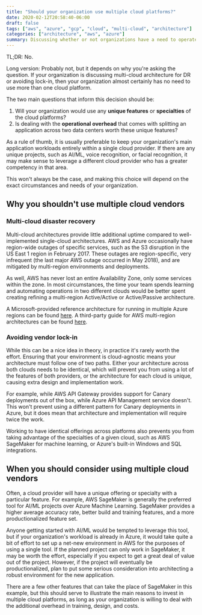 ```yaml
---
title: "Should your organization use multiple cloud platforms?"
date: 2020-02-12T20:58:40-06:00
draft: false
tags: ["aws", "azure", "gcp", "cloud", "multi-cloud", "architecture"]
categories: ["architecture", "aws", "azure"]
summary: Discussing whether or not organizations have a need to operate in multiple clouds at once.
---
```


TL;DR: No.

Long version: Probably not, but it depends on why you're asking the question.  If your organization is discussing multi-cloud architecture for DR or avoiding lock-in, then your organization almost certainly has no need to use more than one cloud platform.

The two main questions that inform this decision should be:

1. Will your organization would use any __unique features__ or __specialties__ of the cloud platforms?
2. Is dealing with the __operational overhead__ that comes with splitting an application across two data centers worth these unique features?

As a rule of thumb, it is usually preferable to keep your organization's main application workloads entirely within a single cloud provider.  If there are any unique projects, such as AI/ML, voice recognition, or facial recognition, it may make sense to leverage a different cloud provider who has a greater competency in that area.

This won't always be the case, and making this choice will depend on the exact circumstances and needs of your organization.

## Why you shouldn't use multiple cloud vendors

### Multi-cloud disaster recovery

Multi-cloud architectures provide little additional uptime compared to well-implemented single-cloud architectures.  AWS and Azure occasionally have region-wide outages of specific services, such as the S3 disruption in the US East 1 region in February 2017.  These outages are region-specific, very infrequent (the last major AWS outage occurred in May 2018), and are mitigated by multi-region environments and deployments.

As well, AWS has never lost an entire Availability Zone, only some services within the zone.  In most circumstances, the time your team spends learning and automating operations in two different clouds would be better spent creating refining a multi-region Active/Active or Active/Passive architecture.

A Microsoft-provided reference architecture for running in multiple Azure regions can be found [here](https://docs.microsoft.com/en-us/azure/architecture/reference-architectures/n-tier/multi-region-sql-server).  A third-party guide for AWS multi-region architectures can be found [here](https://read.acloud.guru/why-and-how-do-we-build-a-multi-region-active-active-architecture-6d81acb7d208).

### Avoiding vendor lock-in

While this can be a nice idea in theory, in practice it's rarely worth the effort.  Ensuring that your environment is cloud-agnostic means your architecture must follow one of two paths.  Either your architecture across both clouds needs to be identical, which will prevent you from using a lot of the features of both providers, or the architecture for each cloud is unique, causing extra design and implementation work.

For example, while AWS API Gateway provides support for Canary deployments out of the box, while Azure API Management service doesn't.  This won't prevent using a different pattern for Canary deployments in Azure, but it does mean that architecture and implementation will require twice the work.

Working to have identical offerings across platforms also prevents you from taking advantage of the specialties of a given cloud, such as AWS SageMaker for machine learning, or Azure's built-in Windows and SQL integrations.

## When you should consider using multiple cloud vendors

Often, a cloud provider will have a unique offering or specialty with a particular feature.  For example, AWS SageMaker is generally the preferred tool for AI/ML projects over Azure Machine Learning.  SageMaker provides a higher average accuracy rate, better build and training features, and a more productionalized feature set.

Anyone getting started with AI/ML would be tempted to leverage this tool, but if your organization's workload is already in Azure, it would take quite a bit of effort to set up a net-new environment in AWS for the purposes of using a single tool.  If the planned project can only work in SageMaker, it may be worth the effort, especially if you expect to get a great deal of value out of the project.  However, if the project will eventually be productionalized, plan to put some serious consideration into architecting a robust environment for the new application.

There are a few other features that can take the place of SageMaker in this example, but this should serve to illustrate the main reasons to invest in multiple cloud platforms, as long as your organization is willing to deal with the additional overhead in training, design, and costs.
